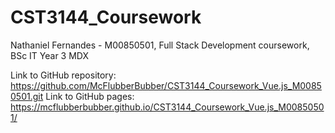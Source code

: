 # CST3144_Coursework
Nathaniel Fernandes - M00850501, Full Stack Development coursework, BSc IT Year 3 MDX

Link to GitHub repository: https://github.com/McFlubberBubber/CST3144_Coursework_Vue.js_M00850501.git 
Link to GitHub pages: https://mcflubberbubber.github.io/CST3144_Coursework_Vue.js_M00850501/ 